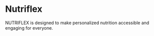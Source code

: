 # Nutriflex
NUTRIFLEX is designed to make personalized nutrition accessible and engaging for everyone.
